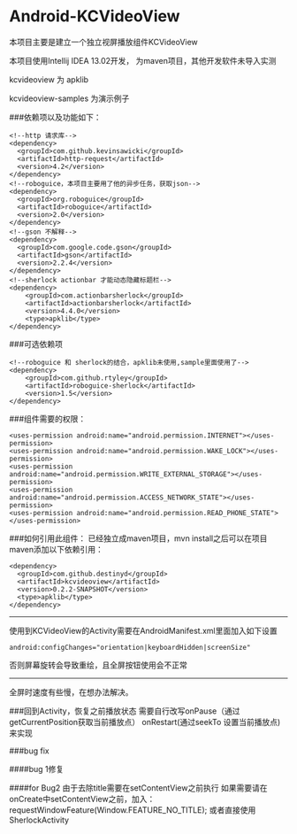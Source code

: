 Android-KCVideoView
==================
本项目主要是建立一个独立视屏播放组件KCVideoView

本项目使用Intellij IDEA 13.02开发， 为maven项目，其他开发软件未导入实测

kcvideoview 为 apklib

kcvideoview-samples 为演示例子

###依赖项以及功能如下：
```
<!--http 请求库-->
<dependency>
  <groupId>com.github.kevinsawicki</groupId>
  <artifactId>http-request</artifactId>
  <version>4.2</version>
</dependency>
<!--roboguice，本项目主要用了他的异步任务，获取json-->
<dependency>
  <groupId>org.roboguice</groupId>
  <artifactId>roboguice</artifactId>
  <version>2.0</version>
</dependency>
<!--gson 不解释-->
<dependency>
  <groupId>com.google.code.gson</groupId>
  <artifactId>gson</artifactId>
  <version>2.2.4</version>
</dependency>
<!--sherlock actionbar 才能动态隐藏标题栏-->
<dependency>
    <groupId>com.actionbarsherlock</groupId>
    <artifactId>actionbarsherlock</artifactId>
    <version>4.4.0</version>
    <type>apklib</type>
</dependency>
```

###可选依赖项
```
<!--roboguice 和 sherlock的结合，apklib未使用,sample里面使用了-->
<dependency>
    <groupId>com.github.rtyley</groupId>
    <artifactId>roboguice-sherlock</artifactId>
    <version>1.5</version>
</dependency>
```

###组件需要的权限：
```
<uses-permission android:name="android.permission.INTERNET"></uses-permission>
<uses-permission android:name="android.permission.WAKE_LOCK"></uses-permission>
<uses-permission android:name="android.permission.WRITE_EXTERNAL_STORAGE"></uses-permission>
<uses-permission android:name="android.permission.ACCESS_NETWORK_STATE"></uses-permission>
<uses-permission android:name="android.permission.READ_PHONE_STATE"></uses-permission>
```

###如何引用此组件：
已经独立成maven项目，mvn install之后可以在项目maven添加以下依赖引用：

```
<dependency>
  <groupId>com.github.destinyd</groupId>
  <artifactId>kcvideoview</artifactId>
  <version>0.2.2-SNAPSHOT</version>
  <type>apklib</type>
</dependency>
```

******
使用到KCVideoView的Activity需要在AndroidManifest.xml里面加入如下设置
```
android:configChanges="orientation|keyboardHidden|screenSize"
```
否则屏幕旋转会导致重绘，且全屏按钮使用会不正常

****
全屏时速度有些慢，在想办法解决。

###回到Activity，恢复之前播放状态
需要自行改写onPause（通过getCurrentPosition获取当前播放点） onRestart(通过seekTo 设置当前播放点)来实现

###bug fix

####bug 1修复

####for Bug2
由于去除title需要在setContentView之前执行
如果需要请在onCreate中setContentView之前，加入：
requestWindowFeature(Window.FEATURE_NO_TITLE);
或者直接使用SherlockActivity

